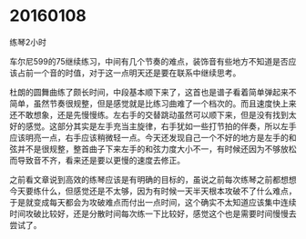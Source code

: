 # 20160108

练琴2小时

车尔尼599的75继续练习，中间有几个节奏的难点，装饰音有些地方不知道是否应该占前一个音的时值，对于这一点明天还是要在联系中继续思考。

杜朗的圆舞曲练了颇长时间，中段基本顺下来了，这首也是谱子看着简单弹起来不简单，虽然节奏很规整，但是感觉就是比练习曲难了一个档次的。而且速度快上来还不敢想象，还是先慢慢练。左右手的交替跳动虽然可以顺下来，但是没有找到太好的感觉。这部分其实是左手充当主旋律，右手犹如一些打节拍的伴奏，所以左手应该明亮一点，右手应该稍微轻一点。今天还发现自己一个不好的地方是左手的和弦并不是很规整，整首曲子下来左手的和弦力度大小不一，有时候还因为不够放松而导致音不齐，看来还是要以更慢的速度去修正。

之前看文章说到高效的练琴应该是有明确的目标的，虽说之前每次练琴之前都想想今天要练什么，但感觉还是不太够，因为有时候一天半天根本攻破不了什么难点，于是就变成每天都会为攻破难点而付出一点时间，这个确实不太知道应该集中连续时间攻破比较好，还是分散时间每次练一下比较好，感觉这个也是需要时间慢慢去尝试了。
